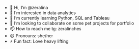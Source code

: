 - 👋 Hi, I’m @zeralina
- 👀 I’m interested in data analytics
- 🌱 I’m currently learning Python, SQL and Tableau
- 💞️ I’m looking to collaborate on some pet projects for portfolio
- 📫 How to reach me tg: zeralinches
- 😄 Pronouns: she/her
- ⚡ Fun fact: Love heavy lifting

<!---
zeralina/zeralina is a ✨ special ✨ repository because its `README.md` (this file) appears on your GitHub profile.
You can click the Preview link to take a look at your changes.
--->
